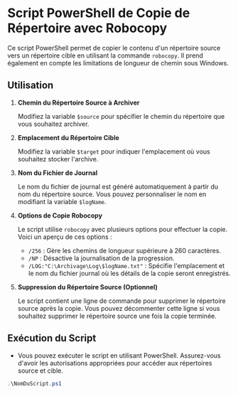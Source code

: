 # Script PowerShell de Copie de Répertoire avec Robocopy

Ce script PowerShell permet de copier le contenu d'un répertoire source vers un répertoire cible en utilisant la commande `robocopy`. Il prend également en compte les limitations de longueur de chemin sous Windows.

## Utilisation

1. **Chemin du Répertoire Source à Archiver**

   Modifiez la variable `$source` pour spécifier le chemin du répertoire que vous souhaitez archiver.

2. **Emplacement du Répertoire Cible**

   Modifiez la variable `$target` pour indiquer l'emplacement où vous souhaitez stocker l'archive.

3. **Nom du Fichier de Journal**

   Le nom du fichier de journal est généré automatiquement à partir du nom du répertoire source. Vous pouvez personnaliser le nom en modifiant la variable `$logName`.

4. **Options de Copie Robocopy**

   Le script utilise `robocopy` avec plusieurs options pour effectuer la copie. Voici un aperçu de ces options :
   
   - `/256` : Gère les chemins de longueur supérieure à 260 caractères.
   - `/NP` : Désactive la journalisation de la progression.
   - `/LOG:"C:\Archivage\Log\$logName.txt"` : Spécifie l'emplacement et le nom du fichier journal où les détails de la copie seront enregistrés.

5. **Suppression du Répertoire Source (Optionnel)**

   Le script contient une ligne de commande pour supprimer le répertoire source après la copie. Vous pouvez décommenter cette ligne si vous souhaitez supprimer le répertoire source une fois la copie terminée.

## Exécution du Script

- Vous pouvez exécuter le script en utilisant PowerShell. Assurez-vous d'avoir les autorisations appropriées pour accéder aux répertoires source et cible.

```powershell
.\NomDuScript.ps1
